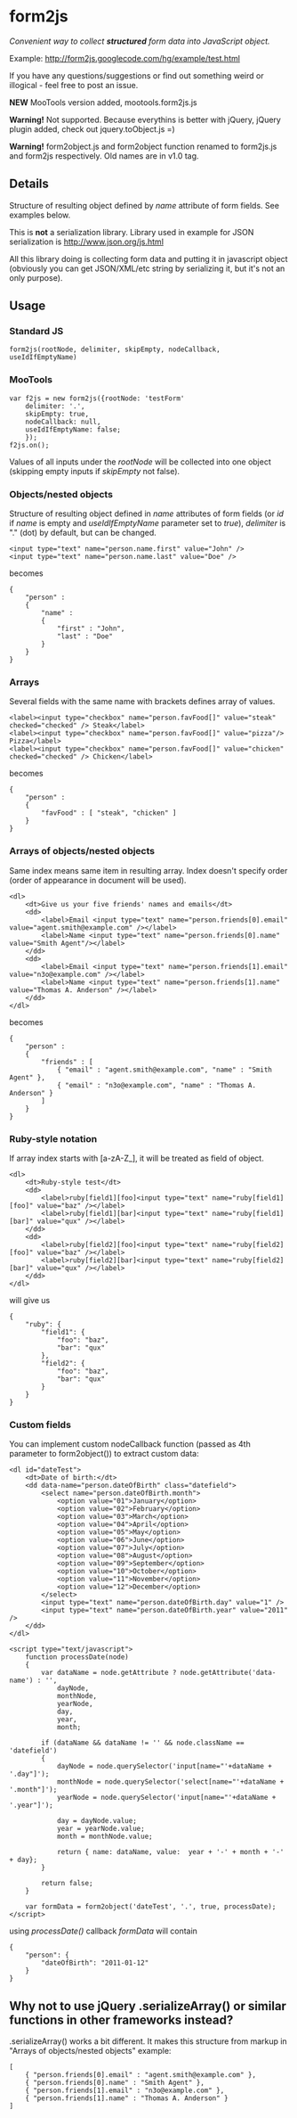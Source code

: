 # form2js
_Convenient way to collect **structured** form data into JavaScript object._

Example: http://form2js.googlecode.com/hg/example/test.html

If you have any questions/suggestions or find out something weird or illogical - feel free to post an issue.

**NEW** MooTools version added, mootools.form2js.js

**Warning!** Not supported. Because everythins is better with jQuery, jQuery plugin added, check out jquery.toObject.js =)

**Warning!** form2object.js and form2object function renamed to form2js.js and form2js respectively. Old names are in v1.0 tag.

## Details

Structure of resulting object defined by _name_ attribute of form fields. See examples below.

This is **not** a serialization library. Library used in example for JSON serialization is http://www.json.org/js.html 

All this library doing is collecting form data and putting it in javascript object (obviously you can get JSON/XML/etc string by serializing it, but it's not an only purpose).

## Usage
### Standard JS
    form2js(rootNode, delimiter, skipEmpty, nodeCallback, useIdIfEmptyName)
### MooTools
    var f2js = new form2js({rootNode: 'testForm'
    	delimiter: '.', 
    	skipEmpty: true,
    	nodeCallback: null,
    	useIdIfEmptyName: false;
    	});
    f2js.on();

Values of all inputs under the _rootNode_ will be collected into one object (skipping empty inputs if _skipEmpty_ not false).

### Objects/nested objects
Structure of resulting object defined in _name_ attributes of form fields (or _id_ if _name_ is empty and _useIdIfEmptyName_ parameter set to _true_), _delimiter_ is "." (dot) by default, but can be changed.

    <input type="text" name="person.name.first" value="John" />
    <input type="text" name="person.name.last" value="Doe" />

becomes

    {
        "person" :
        {
            "name" :
            {
                "first" : "John",
                "last" : "Doe"
            }
        }
    }

### Arrays
Several fields with the same name with brackets defines array of values.

    <label><input type="checkbox" name="person.favFood[]" value="steak" checked="checked" /> Steak</label>
    <label><input type="checkbox" name="person.favFood[]" value="pizza"/> Pizza</label>
    <label><input type="checkbox" name="person.favFood[]" value="chicken" checked="checked" /> Chicken</label>

becomes

    {
        "person" :
        {
            "favFood" : [ "steak", "chicken" ]
        }
    }

### Arrays of objects/nested objects
Same index means same item in resulting array. Index doesn't specify order (order of appearance in document will be used).

    <dl>
        <dt>Give us your five friends' names and emails</dt>
        <dd>
            <label>Email <input type="text" name="person.friends[0].email" value="agent.smith@example.com" /></label>
            <label>Name <input type="text" name="person.friends[0].name" value="Smith Agent"/></label>
        </dd>
        <dd>
            <label>Email <input type="text" name="person.friends[1].email" value="n3o@example.com" /></label>
            <label>Name <input type="text" name="person.friends[1].name" value="Thomas A. Anderson" /></label>
        </dd>
    </dl>

becomes

    {
        "person" :
        {
            "friends" : [
                { "email" : "agent.smith@example.com", "name" : "Smith Agent" },
                { "email" : "n3o@example.com", "name" : "Thomas A. Anderson" }
            ]
        }
    }

### Ruby-style notation

If array index starts with [a-zA-Z_], it will be treated as field of object.

    <dl>
        <dt>Ruby-style test</dt>
        <dd>
            <label>ruby[field1][foo]<input type="text" name="ruby[field1][foo]" value="baz" /></label>
            <label>ruby[field1][bar]<input type="text" name="ruby[field1][bar]" value="qux" /></label>
        </dd>
        <dd>
            <label>ruby[field2][foo]<input type="text" name="ruby[field2][foo]" value="baz" /></label>
            <label>ruby[field2][bar]<input type="text" name="ruby[field2][bar]" value="qux" /></label>
        </dd>
    </dl>

will give us

    {
        "ruby": {
            "field1": {
                "foo": "baz",
                "bar": "qux"
            },
            "field2": {
                "foo": "baz",
                "bar": "qux"
            }
        }
    }

### Custom fields
You can implement custom nodeCallback function (passed as 4th parameter to form2object()) to extract custom data:

    <dl id="dateTest">
		<dt>Date of birth:</dt>
		<dd data-name="person.dateOfBirth" class="datefield">
			<select name="person.dateOfBirth.month">
				<option value="01">January</option>
				<option value="02">February</option>
				<option value="03">March</option>
				<option value="04">April</option>
				<option value="05">May</option>
				<option value="06">June</option>
				<option value="07">July</option>
				<option value="08">August</option>
				<option value="09">September</option>
				<option value="10">October</option>
				<option value="11">November</option>
				<option value="12">December</option>
			</select>
			<input type="text" name="person.dateOfBirth.day" value="1" />
			<input type="text" name="person.dateOfBirth.year" value="2011" />
		</dd>
	</dl>

	<script type="text/javascript">
    	function processDate(node)
    	{
    		var dataName = node.getAttribute ? node.getAttribute('data-name') : '',
    		    dayNode,
    		    monthNode,
    		    yearNode,
    		    day,
    		    year,
    		    month;

    		if (dataName && dataName != '' && node.className == 'datefield')
    		{
    			dayNode = node.querySelector('input[name="'+dataName + '.day"]');
    			monthNode = node.querySelector('select[name="'+dataName + '.month"]');
    			yearNode = node.querySelector('input[name="'+dataName + '.year"]');

    			day = dayNode.value;
    			year = yearNode.value;
    			month = monthNode.value;

    			return { name: dataName, value:  year + '-' + month + '-' + day};
    		}

    		return false;
    	}

    	var formData = form2object('dateTest', '.', true, processDate);
    </script>

using _processDate()_ callback _formData_ will contain

    {
    	"person": {
    		"dateOfBirth": "2011-01-12"
    	}
    }


## Why not to use jQuery .serializeArray() or similar functions in other frameworks instead?
.serializeArray() works a bit different. It makes this structure from markup in "Arrays of objects/nested objects" example:

    [
        { "person.friends[0].email" : "agent.smith@example.com" },
        { "person.friends[0].name" : "Smith Agent" },
        { "person.friends[1].email" : "n3o@example.com" },
        { "person.friends[1].name" : "Thomas A. Anderson" }
    ]
